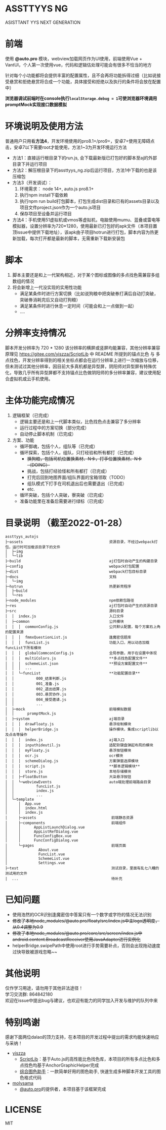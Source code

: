 # ASSTTYYS NG
ASISTTANT YYS NEXT GENERATION

# 前端
使用 **@auto.pro** 模块，webview加载网页作为UI使用，前端使用Vue + VantUI，个人第一次使用vue，代码和逻辑估处理可能会有很多不恰当的地方

针对每个小功能都将会提供丰富的配置属性，且不会再将功能拆得过细（比如说接受悬赏和拒绝悬赏将合成一个功能，具体接受和拒绝以及执行的条件将会放在配置中）

**浏览器调试前端时在console执行```localStorage.debug = 1```可使浏览器环境调用promptMock实现接口数据模拟**

# 环境说明及使用方法
普通用户只用看**方法4**，开发环境使用的pro8.1+/pro9+，安卓7+使用无障碍点击，安卓7以下需要root才能使用，方法1~3为开发环境运行方法
- 方法1：直接运行根目录下的run.js, 会下载最新版已打包好的脚本至aj的外部目录下并运行项目
- 方法2：解压根目录下的assttyys_ng.zip后运行项目，方法1中下载的也是该压缩包
- 方法3（开发调试）：
   1. 环境需求： node 14+, auto.js pro8.1+
   2. 执行npm install下载依赖
   3. 执行npm run build打包脚本，打包生成dist目录和已有的assets目录以及项目文件project.json作为一个auto.js项目
   4. 保存项目至设备并运行项目
- 方法4：手机使用51虚拟机或vmos等虚拟机，电脑使用mumu、蓝叠或雷电等模拟器，设置分辨率为720*1280，使用最新已打包好的apk文件（本项目置顶issue中提供下载地址），该apk由子项目hotrun进行打包，脚本内容为热更新加载，每次打开都是最新的脚本，无需重新下载新安装包


# 脚本
1. 脚本主要还是和上一代架构相近，对于某个图标或图像的多点找色需兼容多组数组的情况
2. 将会新增上一代没实现的实用性功能
   - 满足某条件时进行方案切换（比如说狗粮中把突破券打满后自动打突破，突破券消耗完后又自动打狗粮）
   - 满足某条件时进行休息一定时间（可能会和上一点做到一起）
   - ....

# 分辨率支持情况
脚本开发分辨率为 720 * 1280 该分辨率的横屏或竖屏均能兼容，其他分辨率兼容原理见 <https://gitee.com/yiszza/ScriptLib> 中 README 所提到的锚点比色 与 多点找色，开发分辨率得到的相关坐标点都会在运行分辨率上进行一次缩放与位移，但未测试过其他分辨率，因目前大多真机都是异型屏，阴阳师对异型屏有特殊优化，导致几乎所有异型屏都不支持锚点比色做阴阳师的多分辨率兼容，建议使用配合虚拟机或云手机使用。

# 主体功能完成情况
1. 逻辑框架（已完成）
   - 逻辑主要还是和上一代脚本类似，比色找色点击兼容了多分辨率
   - 运行过程中的方案切换（部分完成）
   - 自动停止脚本机制（已完成）
2. 方案、功能
   - 循环御魂，包括个人，组队等（已完成）
   - 循环探索，包括个人，组队，只打经验和所有都打（已完成）
      - ~~换狗粮，包括司机位置换素材、N卡，打手位置换素材、N卡（DOING）~~
      - 挑战，包括打经验怪和所有都打（已完成）
      - 打完后回到地图界面/组队界面的宝箱领取（TODO）
      - 组队模式下打手在司机退出后也需要退出（已完成）
      - etc.
   - 循环突破，包括个人突破，寮突破（已完成）
   - 准备功能里在准备后需要进行绿标（已完成）

# 目录说明 （截至2022-01-28）
```
assttyys_autojs
├─assets                                       资源目录，不经过webpack打包，运行时可加载该目录下的文件
│  ├─img                                       
│  └─lib
├─build                                        aj打包时自动产生的构建目录
├─config                                       webpack打包配置
├─dist                                         webpack打包目标目录
├─docs                                         文档
│  └─img
├─hotrun                                       热更新壳程序
│  ├─build
│  └─res
├─node_modules                                 npm依赖包路径
├─res                                          aj打包时自动产生的资源目录
├─src                                          源码目录
│  │  index.js                                 入口文件
│  ├─common                                    公共模块
│  │  │  commonConfig.js                       公共默认配置，每个方案右上角的配置来源
│  │  │  fmmxQuestionList.js                   逢魔密信题库
│  │  │  funcList.js                           功能入口，用以动态加载funcList下所有模块
│  │  │  globalCommconConfig.js                全局参数，用于在设置中体现
│  │  │  multiColors.js                        **多点找色配置文件**
│  │  │  schemeList.json                       **预设方案配置文件**
│  │  │  ...
│  │  └─funcList                               **功能配置目录**
│  │          000_结束判断.js
│  │          001_准备.js
│  │          002_退出结算.js
│  │          003.悬赏协作.js
│  │          004_接受邀请.js
│  │          ...
│  ├─mock                                      前端模拟数据
│  │      promptMock.js
│  ├─system                                    aj端目录
│  │  │  drawFloaty.js                         悬浮绘制模块
│  │  │  helperBridge.js                       操作模块，集成scriptlib以及点击等操作
│  │  │  index.js                              aj端入口
│  │  │  inputhideutil.js                      适配软键盘弹起布局的模块
│  │  │  myFloaty.js                           悬浮按钮模块
│  │  │  ocr.js                                ocr模块
│  │  │  schemeDialog.js                       方案弹窗选择模块
│  │  │  script.js                             **脚本逻辑模块**
│  │  │  store.js                              本地存储模块
│  │  ├─FloatButton                            大柒悬浮按钮
│  │  └─webviewEvents                          auto端处理前端路由目录
│  │          funcList.js
│  │          index.js
│  │          ...
│  └─template
│     │  App.vue
│     │  index.html
│     │  index.js
│     ├─assets                                  前端静态资源
│     ├─components                              前端组件
│     │      AppListLaunchDialog.vue
│     │      AppListRefDialog.vue
│     │      FuncConfigBox.vue
│     │      FuncConfigDialog.vue
│     └─pages                                   前端页面
│              About.vue
│              FuncList.vue
│              SchemeList.vue
│              Settings.vue
├─test                                          测试目录，里面有乱七八糟的测试用的文件
|  ...                                          待补充
```

# 已知问题
- 使用浩然的OCR识别逢魔密信中答案只有一个数字或字符的情况无法识别
- ~~修改了本地node_modules/@auto.pro/floaty/src/index.js中主logo透明度，从0.4调整为0.9~~
- ~~修改了本地node_modules/@auto.pro/core/src/screen/index.js中android.content.BroadcastReceiver使用JavaAdapter进行实例化~~
- helperBridge.swipePath中使用root进行手势需要补点，否则会出现拖动速度过快导致被游戏忽略~~

# 其他说明
仅作学习用途，请勿用于其他非法途径！<br/>
学习交流群: 864842180<br/>
欢迎在issue中提出bug与建议，也欢迎有能力的同学加入开发与维护的队列中来

# 特别鸣谢
感谢下面两位dalao的顶力支持，在本项目的开发过程中提出的需求均能快速响应与采纳！
- [yiszza](https://gitee.com/yiszza)
  - [ScriptLib](https://gitee.com/yiszza/ScriptLib)：基于Auto.js的高性能比色找色库，本项目的所有多点比色和多点找色均基于AnchorGraphicHelper完成
  - [综合图色助手](https://gitee.com/yiszza/ScriptGraphicHelper)：一款简单好用的图色助手, 快速生成多种脚本开发工具的图色格式代码
- [molysama](https://github.com/molysama)
  - [@auto.pro](https://github.com/molysama/auto.pro)的提供者，本项目基于该框架完成

# LICENSE
MIT
